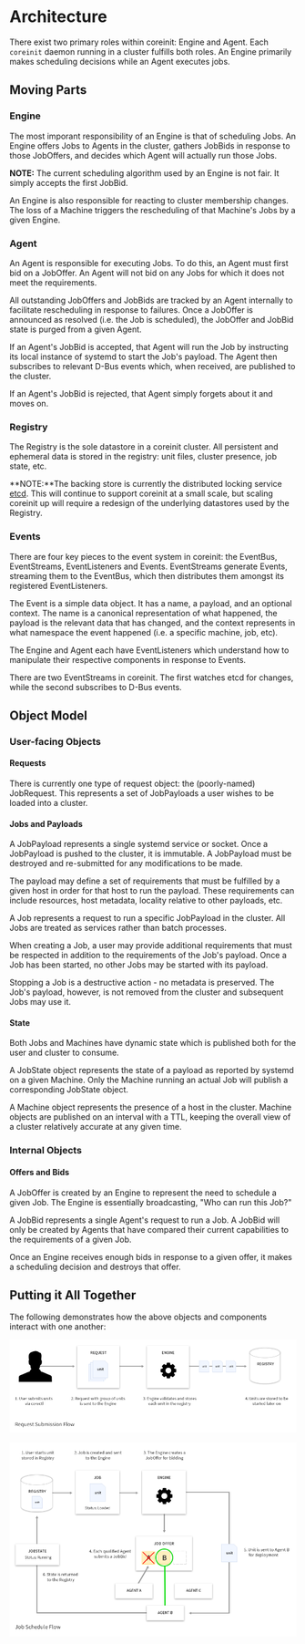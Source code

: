 # Architecture

There exist two primary roles within coreinit: Engine and Agent. Each `coreinit` daemon running in a cluster fulfills both roles. An Engine primarily makes scheduling decisions while an Agent executes jobs.

## Moving Parts

### Engine

The most imporant responsibility of an Engine is that of scheduling Jobs. An Engine offers Jobs to Agents in the cluster, gathers JobBids in response to those JobOffers, and decides which Agent will actually run those Jobs. 

**NOTE:** The current scheduling algorithm used by an Engine is not fair. It simply accepts the first JobBid.

An Engine is also responsible for reacting to cluster membership changes. The loss of a Machine triggers the rescheduling of that Machine's Jobs by a given Engine.

### Agent

An Agent is responsible for executing Jobs. To do this, an Agent must first bid on a JobOffer. An Agent will not bid on any Jobs for which it does not meet the requirements.

All outstanding JobOffers and JobBids are tracked by an Agent internally to facilitate rescheduling in response to failures. Once a JobOffer is announced as resolved (i.e. the Job is scheduled), the JobOffer and JobBid state is purged from a given Agent.

If an Agent's JobBid is accepted, that Agent will run the Job by instructing its local instance of systemd to start the Job's payload. The Agent then subscribes to relevant D-Bus events which, when received, are published to the cluster.

If an Agent's JobBid is rejected, that Agent simply forgets about it and moves on.

### Registry

The Registry is the sole datastore in a coreinit cluster. All persistent and ephemeral data is stored in the registry: unit files, cluster presence, job state, etc.

**NOTE:**The backing store is currently the distributed locking service [etcd](https://github.com/coreos/etcd). This will continue to support coreinit at a small scale, but scaling coreinit up will require a redesign of the underlying datastores used by the Registry.

### Events

There are four key pieces to the event system in coreinit: the EventBus, EventStreams, EventListeners and Events. EventStreams generate Events, streaming them to the EventBus, which then distributes them amongst its registered EventListeners.

The Event is a simple data object. It has a name, a payload, and an optional context. The name is a canonical representation of what happened, the payload is the relevant data that has changed, and the context represents in what namespace the event happened (i.e. a specific machine, job, etc).

The Engine and Agent each have EventListeners which understand how to manipulate their respective components in response to Events.

There are two EventStreams in coreinit. The first watches etcd for changes, while the second subscribes to D-Bus events.

## Object Model

### User-facing Objects

#### Requests

There is currently one type of request object: the (poorly-named) JobRequest. This represents a set of JobPayloads a user wishes to be loaded into a cluster.

#### Jobs and Payloads

A JobPayload represents a single systemd service or socket. Once a JobPayload is pushed to the cluster, it is immutable. A JobPayload must be destroyed and re-submitted for any modifications to be made.

The payload may define a set of requirements that must be fulfilled by a given host in order for that host to run the payload. These requirements can include resources, host metadata, locality relative to other payloads, etc.

A Job represents a request to run a specific JobPayload in the cluster. All Jobs are treated as services rather than batch processes.

When creating a Job, a user may provide additional requirements that must be respected in addition to the requirements of the Job's payload. Once a Job has been started, no other Jobs may be started with its payload.

Stopping a Job is a destructive action - no metadata is preserved. The Job's payload, however, is not removed from the cluster and subsequent Jobs may use it.

#### State

Both Jobs and Machines have dynamic state which is published both for the user and cluster to consume.

A JobState object represents the state of a payload as reported by systemd on a given Machine. Only the Machine running an actual Job will publish a corresponding JobState object.

A Machine object represents the presence of a host in the cluster. Machine objects are published on an interval with a TTL, keeping the overall view of a cluster relatively accurate at any given time.

### Internal Objects

#### Offers and Bids

A JobOffer is created by an Engine to represent the need to schedule a given Job. The Engine is essentially broadcasting, "Who can run this Job?"

A JobBid represents a single Agent's request to run a Job. A JobBid will only be created by Agents that have compared their current capabilities to the requirements of a given Job.

Once an Engine receives enough bids in response to a given offer, it makes a scheduling decision and destroys that offer.

## Putting it All Together

The following demonstrates how the above objects and components interact with one another:

![image](img/Requests-Diagram.png)

![image](img/Schedule-Diagram.png)